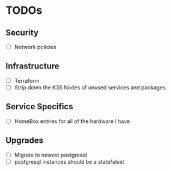 # TODOs

## Security

- [ ] Network policies 

## Infrastructure

- [ ] Terraform
- [ ] Strip down the K3S Nodes of unused services and packages

## Service Specifics

- [ ] HomeBox entries for all of the hardware I have

## Upgrades

- [ ] Migrate to newest postgresql
- [ ] postgresql instances should be a statefulset
